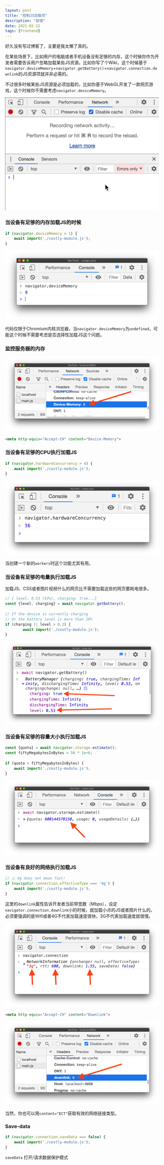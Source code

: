 ```yaml
---
layout: post
title: "控制JS加载项"
description: "前端"
date: 2021-02-22
tags: [Frontend]
---
```


好久没有写过博客了，主要是我太懒了真的。

<!--more-->

在某些场景下，比如用户的电脑或者手机设备没有足够的内存，这个时候你作为开发者需要告诉用户忽略加载某些JS资源。比如你写了个Wiki，这个时候基于```navigator.deviceMemory```+```navigator.getBattery()```+```navigator.connection.downlink```的JS资源项就并非必需的。

不过很多时候某些JS资源是必须加载的，比如你基于WebGL开发了一款网页游戏，这个时候你不需要考虑```navigator.deviceMemory```。

![considerate-javascript](../images/2021-02-22/considerate-javascript.gif)

### 当设备有足够的内存加载JS的时候

```javascript
if (navigator.deviceMemory > 1) {
    await import('./costly-module.js');
}
```

<img src="../images/2021-02-22/device-memory-js-142fa065f6.png" alt="device-memory-js-142fa065f6" style="zoom:67%;" />

代码仅限于Chromium内核浏览器，当```navigator.deviceMemory```为```undefined```，可能这个时候不需要考虑是否选择性加载JS这个问题。

### 监控服务器的内存

<img src="../images/2021-02-22/device-memory-header-47c8894672.png" alt="device-memory-header-47c8894672" style="zoom:67%;" />

```html
<meta http-equiv="Accept-CH" content="Device-Memory">
```

### 当设备有足够的CPU执行加载JS

```javascript
if (navigator.hardwareConcurrency > 4) {
    await import('./costly-module.js');
}
```

<img src="../images/2021-02-22/logical-processors-e3d4ca9d75.png" alt="logical-processors-e3d4ca9d75" style="zoom:67%;" />

当创建一个新的```workers```时这个功能尤其有用。

### 当设备有足够的电量执行加载JS

加载JS、CSS或者图片视频什么的网页比不需要加载这些的网页要耗电很多。

```javascript
// { level: 0.53 (53%), charging: true...}
const {level, charging} = await navigator.getBattery();

// If the device is currently charging
// Or the battery level is more than 20%
if (charging || level > 0.2) {
        await import('./costly-module.js');
}
```

<img src="../images/2021-02-22/battery-js-f2083c9b54.png" alt="battery-js-f2083c9b54" style="zoom:67%;" />

### 当设备有足够的容量大小执行加载JS

```javascript
const {quota} = await navigator.storage.estimate();
const fiftyMegabytesInBytes = 50 * 1e+6;

if (quota > fiftyMegabytesInBytes) {
    await import('./costly-module.js');
}
```

<img src="../images/2021-02-22/storage-quota-bed662b8eb.png" alt="storage-quota-bed662b8eb" style="zoom:67%;" />

### 当设备有良好的网络执行加载JS

```javascript
// ⚠️ 4g does not mean fast!
if (navigator.connection.effectiveType === '4g') {
    await import('./costly-module.js');
}
```

这里的```downlink```属性告诉开发者当前带宽数（Mbps），设定```navigator.connection.downlink```小的时候，就加载小点的JS或者图片什么的。必须要强调的是Wifi或者4G不代表加载速度很快，3G不代表加载速度就很慢。

<img src="../images/2021-02-22/network-info-c451ffd2ba.png" alt="network-info-c451ffd2ba" style="zoom:67%;" />

```html
<meta http-equiv="Accept-CH" content="Downlink">
```

<img src="../images/2021-02-22/downlink-network-header-7c7d1bddd7.png" alt="downlink-network-header-7c7d1bddd7" style="zoom:67%;" />

当然，你也可以用```content="ECT"```获取有效的网络链接类型。

### Save-data

```javascript
if (navigator.connection.saveData === false) {
    await import('./costly-module.js');
}
```

```saveData``` 打开/请求数据保护模式